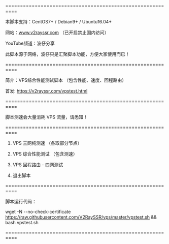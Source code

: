 ==========================================================

 本脚本支持：CentOS7+ / Debian9+ / Ubuntu16.04+
 
 网站：www.v2rayssr.com （已开启禁止国内访问）
 
 YouTube频道：波仔分享
 
 此脚本源于网络，波仔只是汇聚脚本功能，方便大家使用而已！
 
==========================================================

 简介：VPS综合性能测试脚本 （包含性能、速度、回程路由）
 
 首发: https://v2rayssr.com/vpstest.html
 
==========================================================

 脚本测速会大量消耗 VPS 流量，请悉知！
 
==========================================================

 1. VPS 三网纯测速 （各取部分节点）
 
 2. VPS 综合性能测试 （包含测速）
 
 3. VPS 回程路由 - 四网测试
 
 0. 退出脚本
 
 ==========================================================
 
 脚本运行代码：
 
 wget -N --no-check-certificate https://raw.githubusercontent.com/V2RaySSR/vps/master/vpstest.sh && bash vpstest.sh

 ==========================================================
